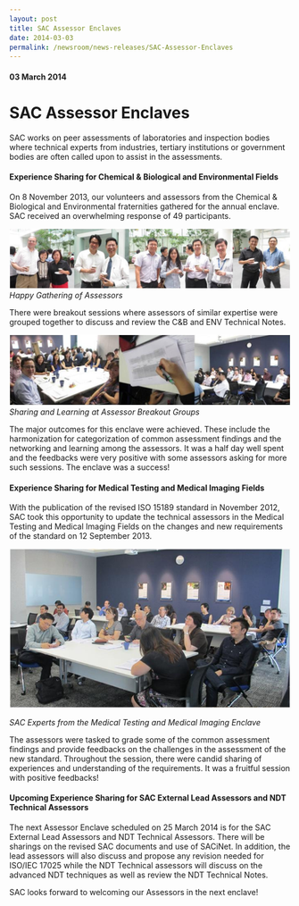 ```yaml
---
layout: post
title: SAC Assessor Enclaves
date: 2014-03-03
permalink: /newsroom/news-releases/SAC-Assessor-Enclaves
---
```

#### 03 March 2014
# **SAC Assessor Enclaves**

SAC works on peer assessments of laboratories and inspection bodies where technical experts from industries, tertiary institutions or government bodies are often called upon to assist in the assessments.
#### Experience Sharing for Chemical & Biological and Environmental Fields
On 8 November 2013, our volunteers and assessors from the Chemical & Biological and Environmental fraternities gathered for the annual enclave. SAC received an overwhelming response of 49 participants.

![Happy-Gatherring-Of-Assessor](/images/Happy-Gathering-of-Assessors.jpg)
*Happy Gathering of Assessors*

There were breakout sessions where assessors of similar expertise were grouped together to discuss and review the C&B and ENV Technical Notes.

![Breakout-Groups](/images/Breakout-Groups.jpg)
*Sharing and Learning at Assessor Breakout Groups*

The major outcomes for this enclave were achieved. These include the harmonization for categorization of common assessment findings and the networking and learning among the assessors. It was a half day well spent and the feedbacks were very positive with some assessors asking for more such sessions. The enclave was a success!

#### Experience Sharing for Medical Testing and Medical Imaging Fields
With the publication of the revised ISO 15189 standard in November 2012, SAC took this opportunity to update the technical assessors in the Medical Testing and Medical Imaging Fields on the changes and new requirements of the standard on 12 September 2013.

![SAC-Experts](/images/SAC-Experts.jpg)

*SAC Experts from the Medical Testing and Medical Imaging Enclave*

The assessors were tasked to grade some of the common assessment findings and provide feedbacks on the challenges in the assessment of the new standard.  Throughout the session, there were candid sharing of experiences and understanding of the requirements. It was a fruitful session with positive feedbacks!

#### Upcoming Experience Sharing for SAC External Lead Assessors and NDT Technical Assessors
The next Assessor Enclave scheduled on 25 March 2014 is for the SAC External Lead Assessors and NDT Technical Assessors.  There will be sharings on the revised SAC documents and use of SACiNet.  In addition, the lead assessors will also discuss and propose any revision needed for ISO/IEC 17025 while the NDT Technical assessors will discuss on the advanced NDT techniques as well as review the NDT Technical Notes.   

SAC looks forward to welcoming our Assessors in the next enclave!  

